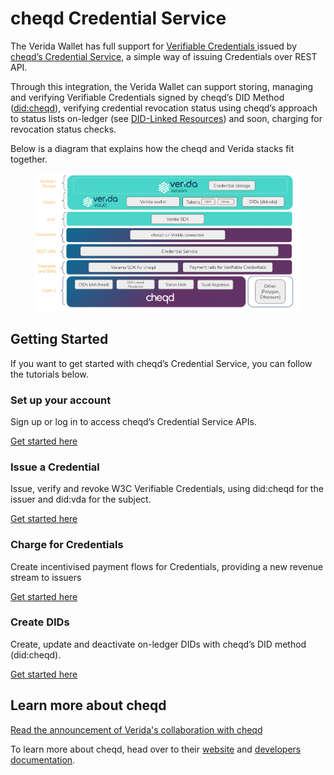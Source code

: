 # cheqd Credential Service

The Verida Wallet has full support for [Verifiable Credentials](https://developers.verida.network/docs/extensions/credentials/verifiable-credentials)[ ](verifiable-credentials-developer-sdk.md)issued by [cheqd’s Credential Service](https://docs.cheqd.io/identity/credential-service/get-started), a simple way of issuing Credentials over REST API.

Through this integration, the Verida Wallet can support storing, managing and verifying Verifiable Credentials signed by cheqd’s DID Method ([did:cheqd](https://docs.cheqd.io/identity/architecture/adr-list/adr-001-cheqd-did-method)), verifying credential revocation status using cheqd’s approach to status lists on-ledger (see [DID-Linked Resources](https://docs.cheqd.io/identity/architecture/adr-list/adr-002-did-linked-resources)) and soon, charging for revocation status checks.

Below is a diagram that explains how the cheqd and Verida stacks fit together.

<figure><img src="../../.gitbook/assets/Verida_X_cheqd_diagram-f95dc9584bb7a5fb53c54e771ad53cb3 (1).png" alt=""><figcaption></figcaption></figure>

## Getting Started[​](https://developers.verida.network/docs/extensions/credentials/cheqd-credential-service#getting-started) <a href="#getting-started" id="getting-started"></a>

If you want to get started with cheqd’s Credential Service, you can follow the tutorials below.

### Set up your account[​](https://developers.verida.network/docs/extensions/credentials/cheqd-credential-service#set-up-your-account) <a href="#set-up-your-account" id="set-up-your-account"></a>

Sign up or log in to access cheqd’s Credential Service APIs.

[Get started here](https://docs.cheqd.io/identity/credential-service/set-up-account)

### Issue a Credential[​](https://developers.verida.network/docs/extensions/credentials/cheqd-credential-service#issue-a-credential) <a href="#issue-a-credential" id="issue-a-credential"></a>

Issue, verify and revoke W3C Verifiable Credentials, using did:cheqd for the issuer and did:vda for the subject.

[Get started here](https://docs.cheqd.io/identity/credential-service/credentials)

### Charge for Credentials[​](https://developers.verida.network/docs/extensions/credentials/cheqd-credential-service#charge-for-credentials) <a href="#charge-for-credentials" id="charge-for-credentials"></a>

Create incentivised payment flows for Credentials, providing a new revenue stream to issuers

[Get started here](https://docs.cheqd.io/identity/credential-service/payments)

### Create DIDs[​](https://developers.verida.network/docs/extensions/credentials/cheqd-credential-service#create-dids) <a href="#create-dids" id="create-dids"></a>

Create, update and deactivate on-ledger DIDs with cheqd’s DID method (did:cheqd).

[Get started here](https://docs.cheqd.io/identity/credential-service/dids)

## Learn more about cheqd[​](https://developers.verida.network/docs/extensions/credentials/cheqd-credential-service#learn-more-about-cheqd) <a href="#learn-more-about-cheqd" id="learn-more-about-cheqd"></a>

[Read the announcement of Verida's collaboration with cheqd](https://news.verida.io/verida-and-cheqd-release-mobile-wallet-credential-solution-for-enterprises-2a2aeeef1f8a)

To learn more about cheqd, head over to their [website](https://cheqd.io/) and [developers documentation](https://docs.cheqd.io/identity/getting-started/readme).
